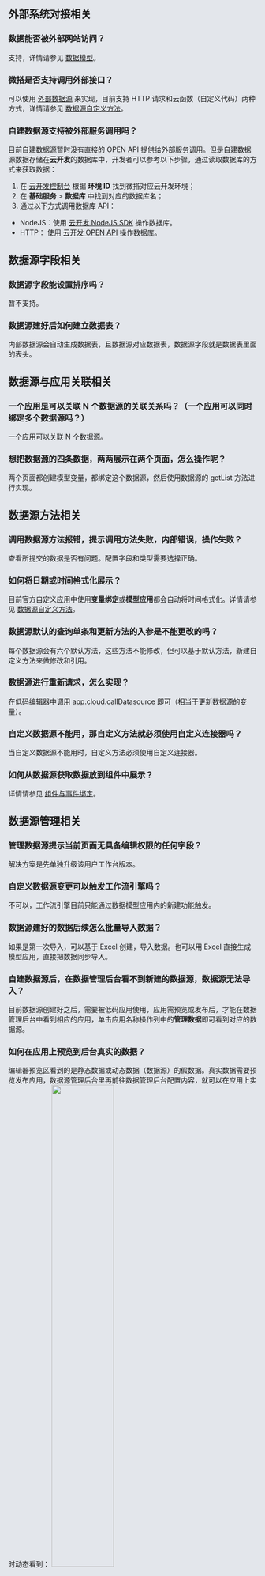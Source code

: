 
## 外部系统对接相关

[](id:que1)
### 数据能否被外部网站访问？
支持，详情请参见 [数据模型](https://cloud.tencent.com/document/product/1301/70983)。


[](id:que2)
### 微搭是否支持调用外部接口？
可以使用 [外部数据源](https://console.cloud.tencent.com/lowcode/datasource/index) 来实现，目前支持 HTTP 请求和云函数（自定义代码）两种方式，详情请参见 [数据源自定义方法](https://docs.cloudbase.net/lowcode/datasource/add-methods#http%E8%AF%B7%E6%B1%82)。

[](id:que3)
### 自建数据源支持被外部服务调用吗？
目前自建数据源暂时没有直接的 OPEN API 提供给外部服务调用。但是自建数据源数据存储在**云开发**的数据库中，开发者可以参考以下步骤，通过读取数据库的方式来获取数据：
1. 在 [云开发控制台](https://console.cloud.tencent.com/tcb/env/index) 根据 **环境 ID** 找到微搭对应云开发环境；
2. 在 **基础服务** > **数据库** 中找到对应的数据库名；
3. 通过以下方式调用数据库 API：
  - NodeJS：使用 [云开发 NodeJS SDK](https://docs.cloudbase.net/api-reference/server/node-sdk/database/database) 操作数据库。
  - HTTP： 使用 [云开发 OPEN API](https://docs.cloudbase.net/api-reference/openapi/database) 操作数据库。



## 数据源字段相关
[](id:que4)
### 数据源字段能设置排序吗？
暂不支持。

[](id:que5)
### 数据源建好后如何建立数据表？
内部数据源会自动生成数据表，且数据源对应数据表，数据源字段就是数据表里面的表头。



## 数据源与应用关联相关

[](id:que7)
### 一个应用是可以关联 N 个数据源的关联关系吗？（一个应用可以同时绑定多个数据源吗？）
一个应用可以关联 N 个数据源。


[](id:que8)
### 想把数据源的四条数据，两两展示在两个页面，怎么操作呢？
两个页面都创建模型变量，都绑定这个数据源，然后使用数据源的 getList 方法进行实现。



## 数据源方法相关
[](id:que9)
### 调用数据源方法报错，提示调用方法失败，内部错误，操作失败？
 查看所提交的数据是否有问题。配置字段和类型需要选择正确。

[](id:que10)
### 如何将日期或时间格式化展示？
目前官方自定义应用中使用**变量绑定**或**模型应用**都会自动将时间格式化。详情请参见 [数据源自定义方法](https://docs.cloudbase.net/lowcode/datasource/add-methods)。

[](id:que11)
### 数据源默认的查询单条和更新方法的入参是不能更改的吗？
每个数据源会有六个默认方法，这些方法不能修改，但可以基于默认方法，新建自定义方法来做修改和引用。


[](id:que12)
### 数据源进行重新请求，怎么实现？
在低码编辑器中调用 app.cloud.callDatasource 即可（相当于更新数据源的变量）。


[](id:que13)
### 自定义数据源不能用，那自定义方法就必须使用自定义连接器吗？
当自定义数据源不能用时，自定义方法必须使用自定义连接器。

[](id:que14)
### 如何从数据源获取数据放到组件中展示？
详情请参见 [组件与事件绑定](https://cloud.tencent.com/document/product/1301/69302)。



## 数据源管理相关
[](id:que15)
### 管理数据源提示当前页面无具备编辑权限的任何字段？
 解决方案是先单独升级该用户工作台版本。

[](id:que16)
### 自定义数据源变更可以触发工作流引擎吗？
不可以，工作流引擎目前只能通过数据模型应用内的新建功能触发。

[](id:que17)
### 数据源建好的数据后续怎么批量导入数据？
如果是第一次导入，可以基于 Excel 创建，导入数据。也可以用 Excel 直接生成模型应用，直接把数据同步导入。

[](id:que18)
### 自建数据源后，在数据管理后台看不到新建的数据源，数据源无法导入？
目前数据源创建好之后，需要被低码应用使用，应用需预览或发布后，才能在数据管理后台中看到相应的应用，单击应用名称操作列中的**管理数据**即可看到对应的数据源。

[](id:que19)
### 如何在应用上预览到后台真实的数据？
编辑器预览区看到的是静态数据或动态数据（数据源）的假数据。真实数据需要预览发布应用，数据源管理后台里再前往数据管理后台配置内容，就可以在应用上实时动态看到：
<img src = "https://qcloudimg.tencent-cloud.cn/raw/8640e30bbc7b9f61e67c182055e472fd.png" style = "width:50%">
<img src = "https://qcloudimg.tencent-cloud.cn/raw/c0a050b9bf7d2888a07d602c3017ed7b.png" style = "width:50%">


[](id:que20)
### 在数据管理平台导出数据时，身份证号都会变成科学计数法？
Excel 中默认对长数字或者一些特殊数据例如手机号/身份证号等，会自动变成科学计数法显示，可以设置下单元格格式，改成文本或者数值来显示，
详情请参见 [Excel 中的科学计数法](https://answers.microsoft.com/zh-hans/msoffice/forum/all/%E5%A6%82%E4%BD%95%E7%A6%81%E7%94%A8excel%E4%B8%AD/eec8bde1-d22f-4569-a50b-2722f97fc366)。

[](id:que21)
### 数据管理平台如何实现导入功能？
数据管理平台暂时不提供导入功能，可通过云开发的云数据库的导入导出来实现：
<img src = "https://qcloudimg.tencent-cloud.cn/raw/86fe292e88bb75b914e176c9c97bc756.png" style = "width:50%">  

在**云开发控制台** > [**数据库**](https://console.cloud.tencent.com/tcb/db) 可以找到数据源对应的数据库集合，带有 preview 的为体验数据，不带 preview 的为正式数据。然后使用数据库集合的导入导出实现数据导入导出功能。
<img src = "https://qcloudimg.tencent-cloud.cn/raw/4be1ca969f3331aead7061ac515bcd26.png" style = "width:50%"> 


[](id:que22)
### 微搭平台云函数怎么使用？
详情请参见  [自定义代码（云函数）](https://cloud.tencent.com/document/product/1301/68440)。



[](id:que31)
### 为什么访问企业工作台或数据管理后台报404错误？
一般是因为删除了自己静态托管里的 index.html 文件导致的。下面介绍解决步骤：
1. 复制以下代码，并另存为 index.html 文件。
>!将代码 `window.WedaPortalConfig = {envId: 'YOUR_ENV_ID'}` 中的 YOUR_ENV_ID 参数替换成您对应的真实环境 ID。
<dx-codeblock>
:::  html
<!DOCTYPE html>
<html lang="en" translate="no">

<head>
  <meta charset="UTF-8" />
  <meta http-equiv="X-UA-Compatible" content="IE=edge" />
  <meta name="keywords" content="weda,微搭,admin" />
  <meta name="description" content="微搭" />
  <meta name="viewport" content="width=device-width, initial-scale=1.0, maximum-scale=1.0, user-scalable=0" />
  <link rel="icon" href="https://cloudcache.tencentcs.com/qcloud/app/resource/ac/favicon.ico" type="image/x-icon" />
  <style>
    html,
    body,
    #root {
      background: #e3e6eb;
    }

    #loading,
    .page-loading {
      position: absolute;
      left: 50%;
      top: 50%;
      bottom: 0;
      right: 0;
      transform: translate(-50%, -50%);
      display: flex;
      justify-content: center;
      align-items: center;
      flex-direction: column;
      width: 100%;
      height: 100%;
      cursor: pointer;
      font-size: 14px;
    }

    .dot {
      position: relative;
      display: inline-block;
      font-size: 32px;
      width: 1em;
      height: 1em;
      transform: rotateZ(45deg);
      transition: transform 0.3s cubic-bezier(0.78, 0.14, 0.15, 0.86);
      animation: Rotate45 1.2s infinite linear;
    }

    .dot>i {
      height: 14px;
      width: 14px;
      background-color: #0052d9;
      display: block;
      position: absolute;
      border-radius: 100%;
      transform: scale(0.75);
      transform-origin: 50% 50%;
      opacity: 0.3;
      animation: myAnimationMove 1s infinite linear alternate;
    }

    .dot:nth-child(1) {
      top: 0;
      left: 0;
    }

    .dot :nth-child(2) {
      top: 0;
      right: 0;
      animation-delay: 0.4s;
    }

    .dot :nth-child(3) {
      bottom: 0;
      right: 0;
      animation-delay: 0.8s;
    }

    .dot :nth-child(4) {
      left: 0;
      bottom: 0;
      animation-delay: 1.2s;
    }

    @keyframes Rotate45 {
      to {
        transform: rotate(405deg);
      }
    }

    @keyframes myAnimationMove {
      to {
        opacity: 1;
      }
    }
  </style>
  <script>
    window.routerBase = "/";
  </script>
  <script>
      //! umi version: 3.5.20
  </script>
</head>

<body>
  <div id="root"></div>
  <div class="page-loading" id="loading">
    <div class="dot">
      <i></i>
      <i></i>
      <i></i>
      <i></i>
    </div>
  </div>

  <script>
    window.WedaPortalConfig = {
      envId: 'YOUR_ENV_ID',
    }
  </script>
  <script src="https://weda-adminportal-prod-4a2666d9f3-1258344699.tcloudbaseapp.com/rainbowConfig.js"></script>
  <script src="https://cdn-go.cn/aegis/aegis-sdk/latest/aegis.min.js"></script>
</body>

</html>
:::
</dx-codeblock>
2. 进入 [静态网站托管](https://console.cloud.tencent.com/tcb/hosting) 页面，选到正确环境并检查有无 adminportal 目录。将修改过的 index.html 上传到 adminportal 目录下即可。
<img src = "https://qcloudimg.tencent-cloud.cn/raw/47d1415f4f7bc93178f89fe40b0a2a0a.png" style = "width:80%"> 





[](id:que24)
### 如何区分发布版本数据库和预览数据库？数据库发布与否对前端调用有什么实质性影响？
<img src = "https://qcloudimg.tencent-cloud.cn/raw/deaf212946da1f30dd3dcb0730b3dcf8.jpg" style = "width:50%">

不带 preview 的是发布版本数据库，不修改字段不会产生影响。



## 自定义连接器
[](id:que25)
### 请问自定义连接器可以删除吗？
可以。进入**微搭控制台** > **数据源** > [**自定义连接器**](https://console.cloud.tencent.com/lowcode/datasource/custom-connector) 页面，在对应自定义连接器操作列中单击**删除**。
<img src = "https://qcloudimg.tencent-cloud.cn/raw/8489862a8cc666e6c3d033d71f90e08e.png" style = "width:50%">


[](id:que26)
### 数据源可以自定义方法吗？
 数据模型不支持新增自定义方法，可以使用自定义连接器。


[](id:que27)
### 自定义连接器，暂无关联应用，怎么关联应用呢？
在其他应用调用后就能自动进行关联。


[](id:que28)
### 如何利用 Python 云函数调用微搭的自定义连接器？
两种方式：
- 直接操作云开发数据库。 
- OPENAPI。

[](id:que29)
### 在自定义连接器中，获得小程序用户的 openid 时，params 和 context 需要更换为什么？
openId 只有从微信小程序访问才有。使用微搭的方式写自定义代码可参见 [云函数](https://docs.cloudbase.net/lowcode/datasource/add-methods#%E4%BA%91%E5%87%BD%E6%95%B0)。
可以通过 context.env 访问到环境变量 [添加自定义方法](https://docs.cloudbase.net/lowcode/datasource/add-methods#%E7%8E%AF%E5%A2%83%E5%8F%98%E9%87%8F如果是通过网页访问)。
, 那 context.env.uid 会有一个标志用户的 Id，如果是来自小程序，通过 context.env.currentOpenId 可以拿到小程序用户 openId。


[](id:que30)
### 使用微搭时，自定义连接器是不是必须指定所属应用？
自定义连接器并不需要指定所属应用，当需要时在应用里引用即可。



